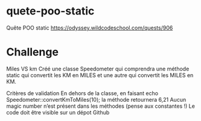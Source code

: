 # quete-poo-static
Quête POO static
https://odyssey.wildcodeschool.com/quests/906

Challenge
=========
Miles VS km
Créé une classe Speedometer qui comprendra une méthode static qui convertit les KM en MILES et une autre qui convertit les MILES en KM.

Critères de validation
En dehors de la classe, en faisant echo Speedometer::convertKmToMiles(10); la méthode retournera 6,21
Aucun magic number n’est présent dans les méthodes (pense aux constantes !)
Le code doit être visible sur un dépot Github
